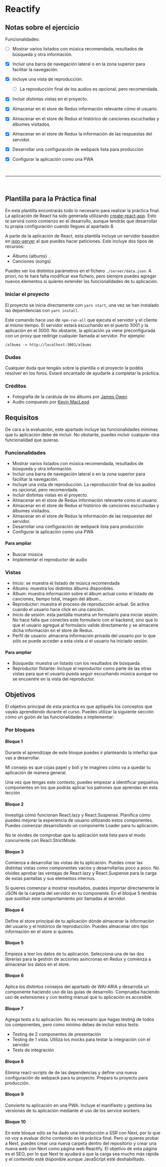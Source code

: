 # Reactify

## Notas sobre el ejercicio

Funcionalidades:

* [ ] Mostrar varios listados con música recomendada, resultados de búsqueda y otra información.
* [X] Incluir una barra de navegación lateral o en la zona superior para facilitar la navegación.
* [X]  Incluye una vista de reproducción.
   * [ ] La reproducción final de los audios es opcional, pero recomendada.
* [X]  Incluir distintas vistas en el proyecto.
* [X]  Almacenar en el store de Redux información relevante cómo el usuario.
* [X]  Almacenar en el store de Redux el histórico de canciones escuchadas y álbumes visitados.
* [X]  Almacenar en el store de Redux la información de las respuestas del servidor.
* [X]  Desarrollar una configuración de webpack lista para producción
* [X]  Configurar la aplicación como una PWA


<br />
<hr />
<br />

## Plantilla para la Práctica final

En esta plantilla encontrarás todo lo necesario para realizar la práctica final. La aplicación de React ha sido generada utilizando [create-react-app](https://github.com/facebook/create-react-app). Esto te servirá como comienzo en el desarrollo, aunque tendrás que desarrollar tu propia configuración cuando llegues al apartado 8.

A parte de la aplicación de React, esta plantilla incluye un servidor basadon en [json-server](https://github.com/typicode/json-server) al que puedes hacer peticiones. Este incluye dos tipos de recursos:

* Álbums (albums)
* Canciones (songs)

Puedes ver los distintos parámetros en el fichero `./server/data.json`. A priori, no te hará falta modificar ese fichero, pero siempre puedes agregar nuevos elementos si quieres extender las funcionalidades de tu aplicación.

### Iniciar el proyecto

El proyecto se inicia directamente con `yarn start`, una vez se han instalado las dependencias con `yarn install`.

Este comando hace uso de `npm-run-all` que ejecuta el servidor y el cliente al mismo tiempo. El servidor estará escuchando en el puerto 3001 y la aplicación en el 3000. No obstante, la aplicación ya viene preconfigurada con un proxy que redirige cualquier llamada al servidor. Por ejemplo:

```/albums -> http://localhost:3001/albums```

### Dudas

Cualquier duda que tengáis sobre la plantilla o el proyecto la podéis resolver en los foros. Estaré encantado de ayudarte a completar la práctica.

### Créditos

* Fotografía de la carátula de los álbums por [James Owen](https://unsplash.com/photos/c-NBiJrhwdM)
* Audio compuesto por [Kevin MacLeod](https://twitter.com/kmacleod)


## Requisitos

De cara a la evaluación, este apartado incluye las funcionalidades mínimas que tu aplicación debe de incluir. No obstante, puedes incluir cualquier otra funcionalidad que quieras.

### Funcionalidades

* Mostrar varios listados con música recomendada, resultados de búsqueda y otra información.
* Incluir una barra de navegación lateral o en la zona superior para facilitar la navegación.
* Incluye una vista de reproducción. La reproducción final de los audios es opcional, pero recomendada.
* Incluir distintas vistas en el proyecto.
* Almacenar en el store de Redux información relevante cómo el usuario.
* Almacenar en el store de Redux el histórico de canciones escuchadas y álbumes visitados.
* Almacenar en el store de Redux la información de las respuestas del servidor.
* Desarrollar una configuración de webpack lista para producción
* Configurar la aplicación como una PWA

#### Para ampliar

* Buscar música
* Implementar el reproductor de audio


### Vistas

* Inicio: se muestra el listado de música recomendada
* Álbums: muestra los distintos álbums disponibles.
* Álbum: muestra información sobre el álbum actual como el listado de canciones,
tiempo total, imagen del álbum...
* Reproductor: muestra el proceso de reproducción actual. Se activa cuando el usuario hace click en una canción.
* Inicio de sesión: esta pantalla muestra un formulario para iniciar sesión. No hace falta que conectes este formulario con el backend, sino que lo que el usuario agregue al formulario valide directamente y se almacene dicha información en el store de Redux.
* Perfil de usuario: almacena información privada del usuario por lo que sólo se puede acceder a esta vista si el usuario ha iniciado sesión.

#### Para ampliar

* Búsqueda: muestra un listado con los resultados de búsqueda.
* Reproductor flotante: Incluye el reproductor como parte de las otras vistas para que el usuario pueda seguir escuchando música aunque no se encuentre en la vista del reproductor.


## Objetivos

El objetivo principal de esta práctica es que apliquéis los conceptos que vayáis aprendiendo durante el curso. Puedes utilizar la siguiente sección cómo un guión de las funcionalidades a implementar:

### Por bloques

#### Bloque 1

Durante el aprendizaje de este bloque puedes ir planteando la interfaz que
vas a desarrollar.

Mi consejo es que cojas papel y boli y te imagines cómo va a quedar tu aplicación de manera general.

Una vez que tengas este contexto, puedes empezar a identificar pequeños componentes en los que podrás aplicar los patrones que aprendas en esta lección

#### Bloque 2

Investiga cómo funcionan React.lazy y React.Suspense. Planifica cómo puedes
mejorar la experiencia de usuario utilizando estos componentes. Puedes comenzar desarrollando un componente Loader para tu aplicación.

No te olvides de comprobar que tu aplicación está lista para el modo concurrente con React.StrictMode.

#### Bloque 3

Comienza a desarrollar las vistas de tu aplicación. Puedes crear las distintas vistas como componentes vacíos y desarrollarlas poco a poco. No olvides aprobar las ventajas de React.lazy y React.Suspense para la carga de estas pantallas y sus elementos internos.

Si quieres comenzar a mostrar resultados, puedes importar directamente le JSON de la carpeta del servidor en tu componente. En el bloque 5 tendrás que sustituir este comportamiento por llamadas al servidor.

#### Bloque 4

Define el store principal de tu aplicación dónde almacenar la información del usuario y el histórico de reproducción. Puedes almacenar otro tipo información en el store si quieres.

#### Bloque 5

Empieza a leer los datos de tu aplicación. Selecciona una de las dos librerías para la gestión de acciones asíncronas en Redux y comienza a almacenar los datos en el store.

#### Bloque 6

Aplica los distintos consejos del apartado de WAI-ARIA y desarrolla un componente haciendo uso de las guías de desarrollo. Comprueba haciendo uso de extensiones y con testing manual que tu aplicación es accesible.

#### Bloque 7

Agrega tests a tu aplicación. No es necesario que hagas testing de todos los componentes, pero como mínimo debes de incluir estos tests:
* Testing de 2 componentes de presentación
* Testing de 1 vista. Utiliza los mocks para testar la integración con el servidor
* Tests de integración

#### Bloque 8

Elimina react-scripts de de las dependencias y define una nueva configuración de webpack para tu proyecto. Prepara tu proyecto para producción.

#### Bloque 9

Convierte tu aplicación en una PWA. Incluye el manifiesto y gestiona las versiones de tu aplicación mediante el uso de los service workers.

#### Bloque 10

En este bloque sólo se ha dado una introducción a SSR con Next, por lo que no voy a evaluar dicho contenido en la práctica final. Pero si quieres probar a Next, puedes crear una nueva carpeta dentro del repositorio y crear una nueva web con Next como página web Reactify. El objetivo de esta página es el SEO, por lo que Next te ayudará a que la carga sea mucho más rápida y el contenido esté disponible aunque JavaScript esté deshabilitado.
